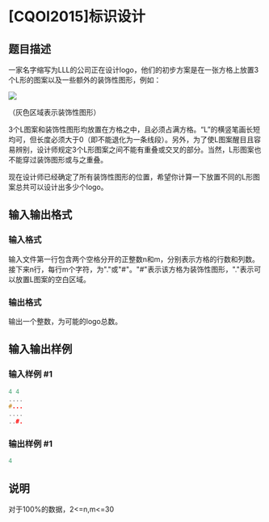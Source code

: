 # [CQOI2015]标识设计

## 题目描述

一家名字缩写为LLL的公司正在设计logo，他们的初步方案是在一张方格上放置3个L形的图案以及一些额外的装饰性图形，例如：

![](https://cdn.luogu.com.cn/upload/pic/15558.png )

（灰色区域表示装饰性图形）

3个L图案和装饰性图形均放置在方格之中，且必须占满方格。“L”的横竖笔画长短均可，但长度必须大于0（即不能退化为一条线段）。另外，为了使L图案醒目且容易辨别，设计师规定3个L形图案之间不能有重叠或交叉的部分。当然，L形图案也不能穿过装饰图形或与之重叠。

现在设计师已经确定了所有装饰性图形的位置，希望你计算一下放置不同的L形图案总共可以设计出多少个logo。

## 输入输出格式

### 输入格式

输入文件第一行包含两个空格分开的正整数n和m，分别表示方格的行数和列数。接下来n行，每行m个字符，为"."或"#"。"#"表示该方格为装饰性图形，"."表示可以放置L图案的空白区域。

### 输出格式

输出一个整数，为可能的logo总数。

## 输入输出样例

### 输入样例 #1

```cpp
4 4
....
#...
....
..#.
```


### 输出样例 #1

```cpp
4
```


## 说明

对于100%的数据，2<=n,m<=30

